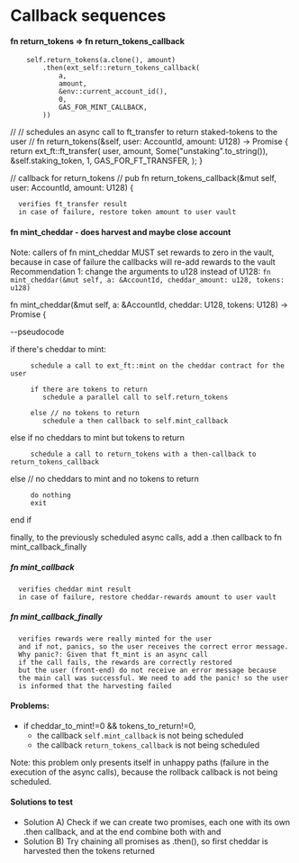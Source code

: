 # Callback sequences

#### fn return_tokens => fn return_tokens_callback

        self.return_tokens(a.clone(), amount)
            .then(ext_self::return_tokens_callback(
                a,
                amount,
                &env::current_account_id(),
                0,
                GAS_FOR_MINT_CALLBACK,
            ))


   //
   // schedules an async call to ft_transfer to return staked-tokens to the user
   //
   fn return_tokens(&self, user: AccountId, amount: U128) -> Promise {
        return ext_ft::ft_transfer(
            user,
            amount,
            Some("unstaking".to_string()),
            &self.staking_token,
            1,
            GAS_FOR_FT_TRANSFER,
        );
   }

   // callback for return_tokens
   //
   pub fn return_tokens_callback(&mut self, user: AccountId, amount: U128) {
   
      verifies ft_transfer result
      in case of failure, restore token amount to user vault


#### fn mint_cheddar - does harvest and maybe close account

   Note: callers of fn mint_cheddar MUST set rewards to zero in the vault, because in case of failure the callbacks will re-add rewards to the vault
   Recommendation 1: change the arguments to u128 instead of U128: `fn mint_cheddar(&mut self, a: &AccountId, cheddar_amount: u128, tokens: u128)`

   fn mint_cheddar(&mut self, a: &AccountId, cheddar: U128, tokens: U128) -> Promise {

   --pseudocode
   
   if there's cheddar to mint:

         schedule a call to ext_ft::mint on the cheddar contract for the user

         if there are tokens to return
            schedule a parallel call to self.return_tokens

         else // no tokens to return
            schedule a then callback to self.mint_callback


   else if no cheddars to mint but tokens to return

         schedule a call to return_tokens with a then-callback to return_tokens_callback


   else // no cheddars to mint and no tokens to return

         do nothing
         exit

   end if

   finally, to the previously scheduled async calls, 
   add a .then callback to fn mint_callback_finally

##### fn mint_callback

      verifies cheddar mint result
      in case of failure, restore cheddar-rewards amount to user vault

##### fn mint_callback_finally

      verifies rewards were really minted for the user
      and if not, panics, so the user receives the correct error message.
      Why panic?: Given that ft_mint is an async call 
      if the call fails, the rewards are correctly restored
      but the user (front-end) do not receive an error message because 
      the main call was successful. We need to add the panic! so the user
      is informed that the harvesting failed

#### Problems:
* if cheddar_to_mint!=0 && tokens_to_return!=0, 
  * the callback `self.mint_callback` is not being scheduled
  * the callback `return_tokens_callback` is not being scheduled

Note: this problem only presents itself in unhappy paths (failure in the execution of the async calls), 
because the rollback callback is not being scheduled.

#### Solutions to test
* Solution A) Check if we can create two promises, each one with its own .then callback, and at the end combine both with and
* Solution B) Try chaining all promises as .then(), so first cheddar is harvested then the tokens returned